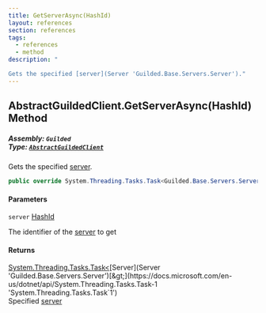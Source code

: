 ```yaml
---
title: GetServerAsync(HashId)
layout: references
section: references
tags:
  - references
  - method
description: "

Gets the specified [server](Server 'Guilded.Base.Servers.Server')."
---
```


## AbstractGuildedClient.GetServerAsync(HashId) Method
##### **Assembly:** `Guilded`<br/>**Type:** [`AbstractGuildedClient`](AbstractGuildedClient 'Guilded.AbstractGuildedClient')

Gets the specified [server](Server 'Guilded.Base.Servers.Server').

```csharp
public override System.Threading.Tasks.Task<Guilded.Base.Servers.Server> GetServerAsync(Guilded.Base.HashId server);
```
#### Parameters

<a name='Guilded.AbstractGuildedClient.GetServerAsync(Guilded.Base.HashId).server'></a>

`server` [HashId](HashId 'Guilded.Base.HashId')

The identifier of the [server](Server 'Guilded.Base.Servers.Server') to get

#### Returns
[System.Threading.Tasks.Task&lt;](https://docs.microsoft.com/en-us/dotnet/api/System.Threading.Tasks.Task-1 'System.Threading.Tasks.Task`1')[Server](Server 'Guilded.Base.Servers.Server')[&gt;](https://docs.microsoft.com/en-us/dotnet/api/System.Threading.Tasks.Task-1 'System.Threading.Tasks.Task`1')  
Specified [server](Server 'Guilded.Base.Servers.Server')